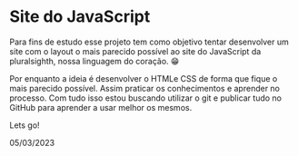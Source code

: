 # Site do JavaScript

Para fins de estudo esse projeto tem como objetivo tentar desenvolver um site com o layout o mais parecido possível ao site do JavaScript da pluralsighth, nossa linguagem do coração. 😁

Por enquanto a ideia é desenvolver o HTMLe CSS de forma que fique o mais parecido possível. Assim praticar os conhecimentos e aprender no processo. Com tudo isso estou buscando utilizar o git e publicar tudo no GitHub para aprender a usar melhor os mesmos.

Lets go!

05/03/2023